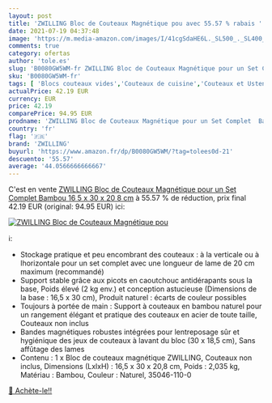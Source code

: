 ```yaml
---
layout: post
title: 'ZWILLING Bloc de Couteaux Magnétique pou avec 55.57 % rabais '
date: 2021-07-19 04:37:48
image: 'https://m.media-amazon.com/images/I/41cgSdaHE6L._SL500_._SL400_.jpg'
comments: true
category: ofertas
author: 'tole.es'
slug: 'B0080GW5WM-fr ZWILLING Bloc de Couteaux Magnétique pour un Set Complet...'
sku: 'B0080GW5WM-fr'
tags: [ 'Blocs couteaux vides','Couteaux de cuisine','Couteaux et Ustensiles de Cuisine','Cuisine et Maison','zwilling', ]
actualPrice: 42.19 EUR
currency: EUR
price: 42.19
comparePrice: 94.95 EUR
prodname: 'ZWILLING Bloc de Couteaux Magnétique pour un Set Complet  Bambou  16 5 x 30 x 20 8 cm'
country: 'fr'
flag: '🇫🇷'
brand: 'ZWILLING'
buyurl: 'https://www.amazon.fr/dp/B0080GW5WM/?tag=tolees0d-21'
descuento: '55.57'
average: '44.0566666666667'
---
```


C'est en vente [ZWILLING Bloc de Couteaux Magnétique pour un Set Complet  Bambou  16 5 x 30 x 20 8 cm](https://www.amazon.fr/dp/B0080GW5WM/?tag=tolees0d-21)  à  55.57 % de réduction, prix final  42.19 EUR (original: 94.95 EUR) ici:

[![ZWILLING Bloc de Couteaux Magnétique pou](https://m.media-amazon.com/images/I/41cgSdaHE6L._SL500_._SL400_.jpg)](https://www.amazon.fr/dp/B0080GW5WM/?tag=tolees0d-21)

ℹ️:

- Stockage pratique et peu encombrant des couteaux : à la verticale ou à lhorizontale pour un set complet avec une longueur de lame de 20 cm maximum (recommandé)
- Support stable grâce aux picots en caoutchouc antidérapants sous la base, Poids élevé (2 kg env.) et conception astucieuse (Dimensions de la base : 16,5 x 30 cm), Produit naturel : écarts de couleur possibles
- Toujours à portée de main : Support à couteaux en bambou naturel pour un rangement élégant et pratique des couteaux en acier de toute taille, Couteaux non inclus
- Bandes magnétiques robustes intégrées pour lentreposage sûr et hygiénique des jeux de couteaux à lavant du bloc (30 x 18,5 cm), Sans affûtage des lames
- Contenu : 1 x Bloc de couteaux magnétique ZWILLING, Couteaux non inclus, Dimensions (LxlxH) : 16,5 x 30 x 20,8 cm, Poids : 2,035 kg, Matériau : Bambou, Couleur : Naturel, 35046-110-0

[🛒 Achète-le!!](https://www.amazon.fr/dp/B0080GW5WM/?tag=tolees0d-21)
